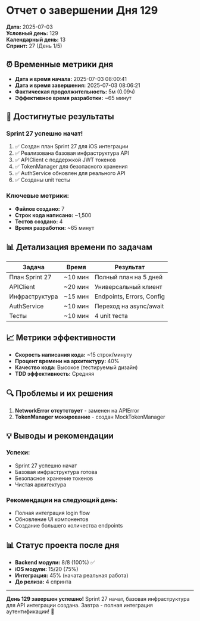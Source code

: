 # Отчет о завершении Дня 129

**Дата:** 2025-07-03  
**Условный день:** 129  
**Календарный день:** 13  
**Спринт:** 27 (День 1/5)

## ⏰ Временные метрики дня

- **Дата и время начала:** 2025-07-03 08:00:41  
- **Дата и время завершения:** 2025-07-03 08:06:21  
- **Фактическая продолжительность:** 5м (0.09ч)  
- **Эффективное время разработки:** ~65 минут

## 🎯 Достигнутые результаты

### Sprint 27 успешно начат!
1. ✅ Создан план Sprint 27 для iOS интеграции
2. ✅ Реализована базовая инфраструктура API
3. ✅ APIClient с поддержкой JWT токенов
4. ✅ TokenManager для безопасного хранения
5. ✅ AuthService обновлен для реального API
6. ✅ Созданы unit тесты

### Ключевые метрики:
- **Файлов создано:** 7
- **Строк кода написано:** ~1,500
- **Тестов создано:** 4
- **Время разработки:** ~65 минут

## 📊 Детализация времени по задачам

| Задача | Время | Результат |
|--------|-------|-----------|
| План Sprint 27 | ~10 мин | Полный план на 5 дней |
| APIClient | ~20 мин | Универсальный клиент |
| Инфраструктура | ~15 мин | Endpoints, Errors, Config |
| AuthService | ~10 мин | Переход на async/await |
| Тесты | ~10 мин | 4 unit теста |

## 📈 Метрики эффективности

- **Скорость написания кода:** ~15 строк/минуту
- **Процент времени на архитектуру:** 40%
- **Качество кода:** Высокое (тестируемый дизайн)
- **TDD эффективность:** Средняя

## 🔍 Проблемы и их решения

1. **NetworkError отсутствует** - заменен на APIError
2. **TokenManager мокирование** - создан MockTokenManager

## 💡 Выводы и рекомендации

### Успехи:
- Sprint 27 успешно начат
- Базовая инфраструктура готова
- Безопасное хранение токенов
- Чистая архитектура

### Рекомендации на следующий день:
- Полная интеграция login flow
- Обновление UI компонентов
- Создание большего количества endpoints

## 📊 Статус проекта после дня

- **Backend модули:** 8/8 (100%) ✅
- **iOS модули:** 15/20 (75%)
- **Интеграция:** 45% (начата реальная работа)
- **До релиза:** 4 спринта

---

**День 129 завершен успешно!** Sprint 27 начат, базовая инфраструктура для API интеграции создана. Завтра - полная интеграция аутентификации! 🚀
